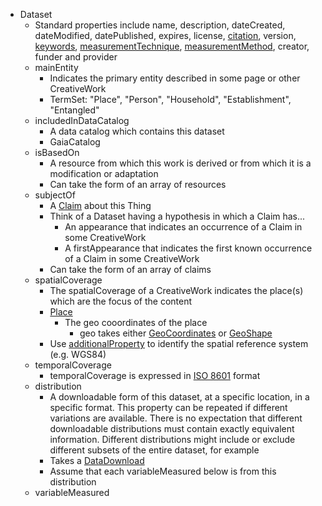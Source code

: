 - Dataset
  - Standard properties include name, description, dateCreated, dateModified, datePublished, expires, license, [citation](https://schema.org/citation), version, [keywords](https://schema.org/keywords), [measurementTechnique](https://schema.org/measurementTechnique), [measurementMethod](https://schema.org/measurementMethod), creator, funder and provider
  - mainEntity
    - Indicates the primary entity described in some page or other CreativeWork
    - TermSet: "Place", "Person", "Household", "Establishment", "Entangled"
  - includedInDataCatalog
    - A data catalog which contains this dataset
    - GaiaCatalog
  - isBasedOn
    - A resource from which this work is derived or from which it is a modification or adaptation
    - Can take the form of an array of resources
  - subjectOf
    - A [Claim](https://schema.org/Claim) about this Thing
    - Think of a Dataset having a hypothesis in which a Claim has...
      - An appearance that indicates an occurrence of a Claim in some CreativeWork
      - A firstAppearance that indicates the first known occurrence of a Claim in some CreativeWork
    - Can take the form of an array of claims
  - spatialCoverage
    - The spatialCoverage of a CreativeWork indicates the place(s) which are the focus of the content
    - [Place](https://schema.org/Place)
      - The geo cooordinates of the place
        - geo takes either [GeoCoordinates](https://schema.org/GeoCoordinates) or [GeoShape](https://schema.org/GeoShape)
    - Use [additionalProperty](https://schema.org/additionalProperty) to identify the spatial reference system (e.g. WGS84)
  - temporalCoverage
    - temporalCoverage is expressed in [ISO 8601](https://en.wikipedia.org/wiki/ISO_8601) format
  - distribution
    - A downloadable form of this dataset, at a specific location, in a specific format. This property can be repeated if different variations are available. There is no expectation that different downloadable distributions must contain exactly equivalent information. Different distributions might include or exclude different subsets of the entire dataset, for example
    - Takes a [DataDownload](https://schema.org/DataDownload)
    - Assume that each variableMeasured below is from this distribution
  - variableMeasured
